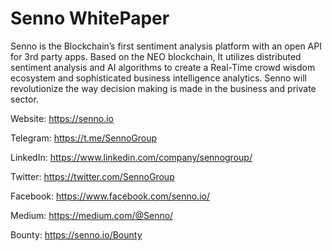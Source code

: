 # Senno WhitePaper
Senno is the Blockchain’s first sentiment analysis platform with an open API for 3rd party apps. Based on the NEO blockchain, It utilizes distributed sentiment analysis and AI algorithms to create a Real-Time crowd wisdom ecosystem and sophisticated business intelligence analytics. Senno will revolutionize the way decision making is made in the business and private sector. 

Website:  https://senno.io

Telegram: https://t.me/SennoGroup

LinkedIn: https://www.linkedin.com/company/sennogroup/ 

Twitter:  https://twitter.com/SennoGroup 

Facebook: https://www.facebook.com/senno.io/

Medium: https://medium.com/@Senno/

Bounty: https://senno.io/Bounty
